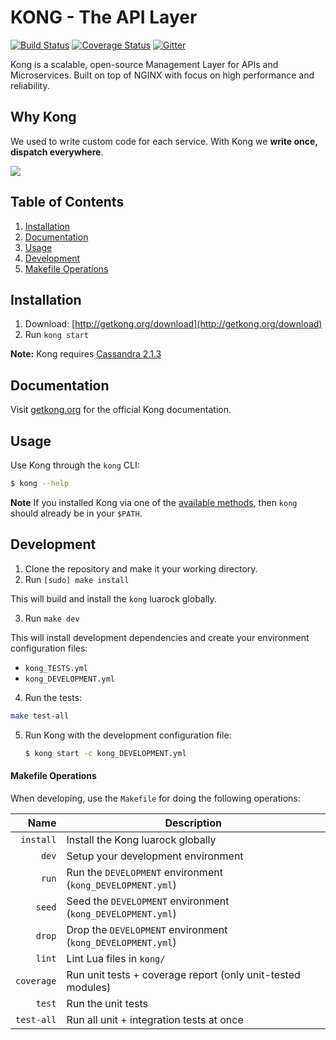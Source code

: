 # KONG - The API Layer

[![Build Status][travis-badge]][travis-url]
[![Coverage Status][coveralls-badge]][coveralls-url]
[![Gitter][gitter-badge]][gitter-url]

Kong is a scalable, open-source Management Layer for APIs and Microservices. Built on top of NGINX with focus on high performance and reliability.

## Why Kong

We used to write custom code for each service. With Kong we **write once, dispatch everywhere**.


![](http://f.cl.ly/items/2r1n0i010g1G3i1S393N/Screen%20Shot%202015-04-17%20at%2012.48.12%20PM.png)



## Table of Contents

1. [Installation](#installation)
2. [Documentation](#documentation)
3. [Usage](#usage)
4. [Development](#development)
  1. [Makefile Operations](#makefile-operations)

## Installation

1. Download: [http://getkong.org/download](http://getkong.org/download)
2. Run `kong start`

**Note:** Kong requires [Cassandra 2.1.3](http://archive.apache.org/dist/cassandra/2.1.3/)

## Documentation

Visit [getkong.org](http://getkong.org/docs/) for the official Kong documentation.

## Usage

Use Kong through the `kong` CLI:

```bash
$ kong --help
```

**Note** If you installed Kong via one of the [available methods](http://getkong.org/download/), then `kong` should already be in your `$PATH`.

## Development

1. Clone the repository and make it your working directory.
2. Run `[sudo] make install`

  This will build and install the `kong` luarock globally.

3. Run `make dev`

  This will install development dependencies and create your environment configuration files:

  - `kong_TESTS.yml`
  - `kong_DEVELOPMENT.yml`

4. Run the tests:

  ```bash
  make test-all
  ```

5. Run Kong with the development configuration file:

   ```bash
   $ kong start -c kong_DEVELOPMENT.yml
   ```

#### Makefile Operations

When developing, use the `Makefile` for doing the following operations:

| Name          | Description                                                              |
| -------------:| -------------------------------------------------------------------------|
| `install`     | Install the Kong luarock globally                                        |
| `dev`         | Setup your development environment                                       |
| `run`         | Run the `DEVELOPMENT` environment (`kong_DEVELOPMENT.yml`)               |
| `seed`        | Seed the `DEVELOPMENT` environment (`kong_DEVELOPMENT.yml`)              |
| `drop`        | Drop the `DEVELOPMENT` environment (`kong_DEVELOPMENT.yml`)              |
| `lint`        | Lint Lua files in `kong/`                                                |
| `coverage`    | Run unit tests + coverage report (only unit-tested modules)              |
| `test`        | Run the unit tests                                                       |
| `test-all`    | Run all unit + integration tests at once                                 |

[travis-url]: https://travis-ci.org/Mashape/kong
[travis-badge]: https://img.shields.io/travis/Mashape/kong.svg?style=flat

[coveralls-url]: https://coveralls.io/r/Mashape/kong?branch=master
[coveralls-badge]: https://coveralls.io/repos/Mashape/kong/badge.svg?branch=master

[gitter-url]: https://gitter.im/Mashape/kong?utm_source=badge&utm_medium=badge&utm_campaign=pr-badge&utm_content=badge
[gitter-badge]: https://badges.gitter.im/Join%20Chat.svg
